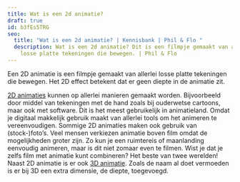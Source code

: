 ```yaml
---
title: Wat is een 2d animatie?
draft: true
id: b3fEs5TRG
seo:
  title: "Wat is een 2d animatie? | Kennisbank | Phil & Flo "
  description: Wat is een 2d animatie? Dit is een filmpje gemaakt van allerlei
    losse platte tekeningen die bewegen. | Phil & Flo
---
```

Een 2D animatie is een filmpje gemaakt van allerlei losse platte tekeningen die bewegen. Het 2D effect betekent dat er geen diepte in de animatie zit.

[2D animaties](https://www.philenflo.nl/2d-animatie/) kunnen op allerlei manieren gemaakt worden. Bijvoorbeeld door middel van tekeningen met de hand zoals bij ouderwetse cartoons, maar ook met software. Dit is het meest gebruikelijk in animatieland. Omdat je digitaal makkelijk gebruik maakt van allerlei tools om het animeren te vereenvoudigen. Sommige 2D animaties maken ook gebruik van (stock-)foto’s. Veel mensen verkiezen animatie boven film omdat de mogelijkheden groter zijn. Zo kun je een ruimtereis of maanlanding eenvoudig animeren, maar is dit niet zomaar even te filmen. Wist je dat je zelfs film met animatie kunt combineren? Het beste van twee werelden! Naast 2D animatie is er ook [3D animatie](https://www.philenflo.nl/3d-animatie-laten-maken/). Zoals de naam al doet vermoeden is er bij 3D een extra dimensie, de diepte, toegevoegd.